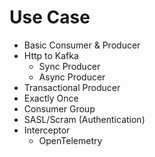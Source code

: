 # Use Case
- Basic Consumer & Producer
- Http to Kafka
  - Sync Producer
  - Async Producer
- Transactional Producer
- Exactly Once
- Consumer Group
- SASL/Scram (Authentication) 
- Interceptor
  - OpenTelemetry

